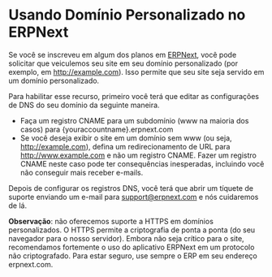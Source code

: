 # Usando Domínio Personalizado no ERPNext



Se você se inscreveu em algum dos planos em [ERPNext](https://erpnext.com), você pode solicitar que veiculemos seu site em seu domínio personalizado (por exemplo, em http://example.com). Isso permite que seu site seja servido em um domínio personalizado.


Para habilitar esse recurso, primeiro você terá que editar as configurações de DNS do seu domínio da seguinte maneira.


* Faça um registro CNAME para um subdomínio (www na maioria dos casos) para {youraccountname}.erpnext.com
* Se você deseja exibir o site em um domínio sem www (ou seja, http://example.com), defina um redirecionamento de URL para http://www.example.com e não um registro CNAME. Fazer um registro CNAME neste caso pode ter consequências inesperadas, incluindo você não conseguir mais receber e-mails.


Depois de configurar os registros DNS, você terá que abrir um tíquete de suporte enviando um e-mail para support@erpnext.com e nós cuidaremos de lá.


**Observação**: não oferecemos suporte a HTTPS em domínios personalizados. O HTTPS permite a criptografia de ponta a ponta (do seu navegador para o nosso servidor). Embora não seja crítico para o site, recomendamos fortemente o uso do aplicativo ERPNext em um protocolo não criptografado. Para estar seguro, use sempre o ERP em seu endereço erpnext.com.